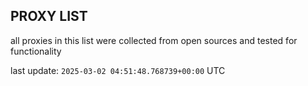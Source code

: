 ## PROXY LIST

all proxies in this list were collected from open sources and tested for functionality

last update: `2025-03-02 04:51:48.768739+00:00` UTC